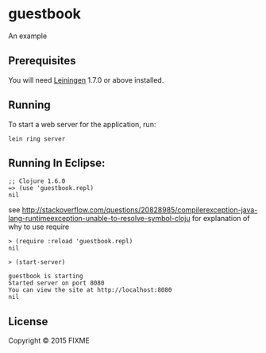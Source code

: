 # guestbook

An example

## Prerequisites

You will need [Leiningen][1] 1.7.0 or above installed.

[1]: https://github.com/technomancy/leiningen

## Running

To start a web server for the application, run:

    lein ring server
    
## Running In Eclipse:
    
	;; Clojure 1.6.0
	=> (use 'guestbook.repl)  
	nil  



see http://stackoverflow.com/questions/20828985/compilerexception-java-lang-runtimeexception-unable-to-resolve-symbol-cloju for explanation of why to use require  

	> (require :reload 'guestbook.repl)  
	nil  

	> (start-server)  

	guestbook is starting  
	Started server on port 8080  
	You can view the site at http://localhost:8080  
	nil

## License

Copyright © 2015 FIXME
